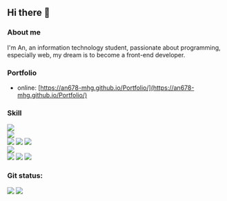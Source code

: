 ## Hi there 👋

### About me
I'm An, an information technology
student, passionate about programming, especially web,
my dream is to become a front-end developer.

### Portfolio
- online: [https://an678-mhg.github.io/Portfolio/](https://an678-mhg.github.io/Portfolio/)

### Skill

<div><img src="https://img.shields.io/badge/html5-%23E34F26.svg?style=for-the-badge&logo=html5&logoColor=white"></div>
<div><img src="https://img.shields.io/badge/css3-%231572B6.svg?style=for-the-badge&logo=css3&logoColor=white"></div>

<div>
  <img src="https://img.shields.io/badge/tailwindcss-%2338B2AC.svg?style=for-the-badge&logo=tailwind-css&logoColor=white">
  <img src="https://img.shields.io/badge/bootstrap-%23563D7C.svg?style=for-the-badge&logo=bootstrap&logoColor=white">
  <img src="https://img.shields.io/badge/SASS-hotpink.svg?style=for-the-badge&logo=SASS&logoColor=white">
</div>
<div>
  <img src="https://img.shields.io/badge/javascript-%23323330.svg?style=for-the-badge&logo=javascript&logoColor=%23F7DF1E">
</div>
<div>
  <img src="https://img.shields.io/badge/react-%2320232a.svg?style=for-the-badge&logo=react&logoColor=%2361DAFB">
  <img src="https://img.shields.io/badge/redux-%23593d88.svg?style=for-the-badge&logo=redux&logoColor=white">
  <img src="https://img.shields.io/badge/React_Router-CA4245?style=for-the-badge&logo=react-router&logoColor=white">
</div>

### Git status:

<img src="https://github-readme-stats.vercel.app/api?username=an678-mhg&theme=tokyonight&show_icons=true&count_private=true">
<img src="https://github-readme-stats.vercel.app/api/top-langs/?username=an678-mhg&theme=tokyonight&layout=&langs_count=5">













